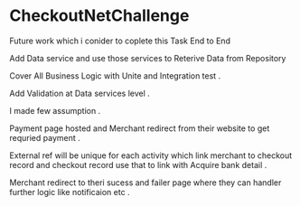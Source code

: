 # CheckoutNetChallenge

Future work which i conider to coplete this Task End to End

Add Data service and use those services to Reterive Data from Repository 

Cover All Business Logic with Unite and Integration test .

Add Validation at Data services level .

I made few assumption .

Payment page hosted and Merchant redirect from their website to get requried payment .

External ref will be unique for each activity which link merchant to checkout record and checkout record use that to link with Acquire bank detail .

Merchant redirect to theri sucess and failer page where they can handler further logic like notificaion etc .

